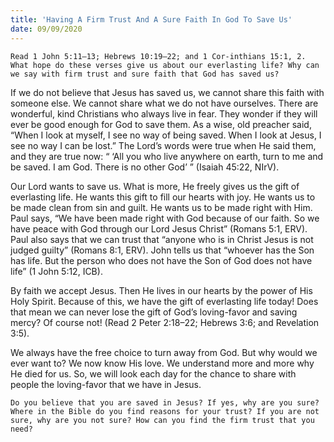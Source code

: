 ```yaml
---
title: 'Having A Firm Trust And A Sure Faith In God To Save Us'
date: 09/09/2020
---
```


`Read 1 John 5:11–13; Hebrews 10:19–22; and 1 Cor-inthians 15:1, 2. What hope do these verses give us about our everlasting life? Why can we say with firm trust and sure faith that God has saved us?`

If we do not believe that Jesus has saved us, we cannot share this faith with someone else. We cannot share what we do not have ourselves. There are wonderful, kind Christians who always live in fear. They wonder if they will ever be good enough for God to save them. As a wise, old preacher said, “When I look at myself, I see no way of being saved. When I look at Jesus, I see no way I can be lost.” The Lord’s words were true when He said them, and they are true now: “ ‘All you who live anywhere on earth, turn to me and be saved. I am God. There is no other God’ ” (Isaiah 45:22, NIrV).

Our Lord wants to save us. What is more, He freely gives us the gift of everlasting life. He wants this gift to fill our hearts with joy. He wants us to be made clean from sin and guilt. He wants us to be made right with Him. Paul says, “We have been made right with God because of our faith. So we have peace with God through our Lord Jesus Christ” (Romans 5:1, ERV). Paul also says that we can trust that “anyone who is in Christ Jesus is not judged guilty” (Romans 8:1, ERV). John tells us that “whoever has the Son has life. But the person who does not have the Son of God does not have life” (1 John 5:12, ICB).

By faith we accept Jesus. Then He lives in our hearts by the power of His Holy Spirit. Because of this, we have the gift of everlasting life today! Does that mean we can never lose the gift of God’s loving-favor and saving mercy? Of course not! (Read 2 Peter 2:18–22; Hebrews 3:6; and Revelation 3:5).

We always have the free choice to turn away from God. But why would we ever want to? We now know His love. We understand more and more why He died for us. So, we will look each day for the chance to share with people the loving-favor that we have in Jesus.

`Do you believe that you are saved in Jesus? If yes, why are you sure? Where in the Bible do you find reasons for your trust? If you are not sure, why are you not sure? How can you find the firm trust that you need?`

